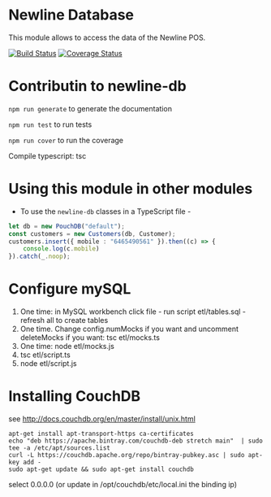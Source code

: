 # Newline Database
This module allows to access the data of the Newline POS.

[![Build Status](https://travis-ci.org/sudzy-group/newline-db.svg?branch=master)](https://travis-ci.org/sudzy-group/newline-db)
[![Coverage Status](https://coveralls.io/repos/github/sudzy-group/newline-db/badge.svg)](https://coveralls.io/github/sudzy-group/newline-db)


# Contributin to newline-db

`npm run generate` to generate the documentation

`npm run test` to run tests 

`npm run cover` to run the coverage 

Compile typescript:
tsc 

# Using this module in other modules
- To use the `newline-db` classes in a TypeScript file -

```ts
let db = new PouchDB("default");
const customers = new Customers(db, Customer);
customers.insert({ mobile : "6465490561" }).then((c) => {
    console.log(c.mobile)
}).catch(_.noop);
```

# Configure mySQL
1. One time: in MySQL workbench click file - run script etl/tables.sql - refresh all to create tables
2. One time. Change config.numMocks if you want and uncomment deleteMocks if you want: tsc etl/mocks.ts
3. One time: node etl/mocks.js
4. tsc etl/script.ts
5. node etl/script.js

# Installing CouchDB
see http://docs.couchdb.org/en/master/install/unix.html
```
apt-get install apt-transport-https ca-certificates
echo "deb https://apache.bintray.com/couchdb-deb stretch main"  | sudo tee -a /etc/apt/sources.list
curl -L https://couchdb.apache.org/repo/bintray-pubkey.asc | sudo apt-key add -
sudo apt-get update && sudo apt-get install couchdb
```
select 0.0.0.0 (or update in /opt/couchdb/etc/local.ini the binding ip)

